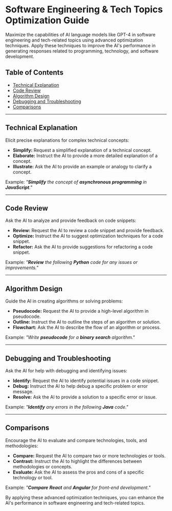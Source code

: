 # Software Engineering & Tech Topics Optimization Guide

Maximize the capabilities of AI language models like GPT-4 in software engineering and tech-related topics using advanced optimization techniques. Apply these techniques to improve the AI's performance in generating responses related to programming, technology, and software development.

## Table of Contents

- [Technical Explanation](#technical-explanation)
- [Code Review](#code-review)
- [Algorithm Design](#algorithm-design)
- [Debugging and Troubleshooting](#debugging-and-troubleshooting)
- [Comparisons](#comparisons)

---

## Technical Explanation

Elicit precise explanations for complex technical concepts:

- **Simplify:** Request a simplified explanation of a technical concept.
- **Elaborate:** Instruct the AI to provide a more detailed explanation of a concept.
- **Illustrate:** Ask the AI to provide an example or analogy to clarify a concept.

Example: _"**Simplify** the concept of **asynchronous programming** in **JavaScript**."_

---

## Code Review

Ask the AI to analyze and provide feedback on code snippets:

- **Review:** Request the AI to review a code snippet and provide feedback.
- **Optimize:** Instruct the AI to suggest optimization techniques for a code snippet.
- **Refactor:** Ask the AI to provide suggestions for refactoring a code snippet.

Example: _"**Review** the following **Python** code for any issues or improvements."_

---

## Algorithm Design

Guide the AI in creating algorithms or solving problems:

- **Pseudocode:** Request the AI to provide a high-level algorithm in pseudocode.
- **Outline:** Instruct the AI to outline the steps of an algorithm or solution.
- **Flowchart:** Ask the AI to describe the flow of an algorithm or process.

Example: _"Write **pseudocode** for a **binary search** algorithm."_

---

## Debugging and Troubleshooting

Ask the AI for help with debugging and identifying issues:

- **Identify:** Request the AI to identify potential issues in a code snippet.
- **Debug:** Instruct the AI to help debug a specific problem or error message.
- **Resolve:** Ask the AI to provide a solution to a specific error or issue.

Example: _"**Identify** any errors in the following **Java** code."_

---

## Comparisons

Encourage the AI to evaluate and compare technologies, tools, and methodologies:

- **Compare:** Request the AI to compare two or more technologies or tools.
- **Contrast:** Instruct the AI to highlight the differences between methodologies or concepts.
- **Evaluate:** Ask the AI to assess the pros and cons of a specific technology or tool.

Example: _"**Compare** **React** and **Angular** for front-end development."_

By applying these advanced optimization techniques, you can enhance the AI's performance in software engineering and tech-related topics.
